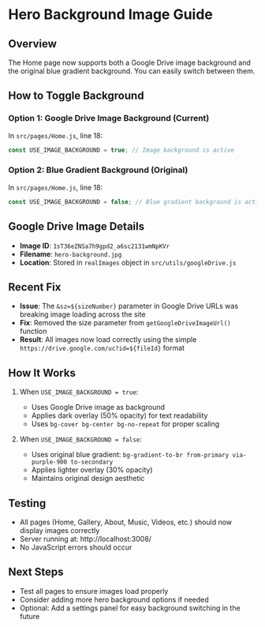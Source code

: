 # Hero Background Image Guide

## Overview
The Home page now supports both a Google Drive image background and the original blue gradient background. You can easily switch between them.

## How to Toggle Background

### Option 1: Google Drive Image Background (Current)
In `src/pages/Home.js`, line 18:
```javascript
const USE_IMAGE_BACKGROUND = true; // Image background is active
```

### Option 2: Blue Gradient Background (Original)
In `src/pages/Home.js`, line 18:
```javascript
const USE_IMAGE_BACKGROUND = false; // Blue gradient background is active
```

## Google Drive Image Details
- **Image ID**: `1sT36eZNSa7h9gpd2_a6sc2131wmNpKVr`
- **Filename**: `hero-background.jpg`
- **Location**: Stored in `realImages` object in `src/utils/googleDrive.js`

## Recent Fix
- **Issue**: The `&sz=${sizeNumber}` parameter in Google Drive URLs was breaking image loading across the site
- **Fix**: Removed the size parameter from `getGoogleDriveImageUrl()` function
- **Result**: All images now load correctly using the simple `https://drive.google.com/uc?id=${fileId}` format

## How It Works
1. When `USE_IMAGE_BACKGROUND = true`:
   - Uses Google Drive image as background
   - Applies dark overlay (50% opacity) for text readability
   - Uses `bg-cover bg-center bg-no-repeat` for proper scaling

2. When `USE_IMAGE_BACKGROUND = false`:
   - Uses original blue gradient: `bg-gradient-to-br from-primary via-purple-900 to-secondary`
   - Applies lighter overlay (30% opacity)
   - Maintains original design aesthetic

## Testing
- All pages (Home, Gallery, About, Music, Videos, etc.) should now display images correctly
- Server running at: http://localhost:3008/
- No JavaScript errors should occur

## Next Steps
- Test all pages to ensure images load properly
- Consider adding more hero background options if needed
- Optional: Add a settings panel for easy background switching in the future
